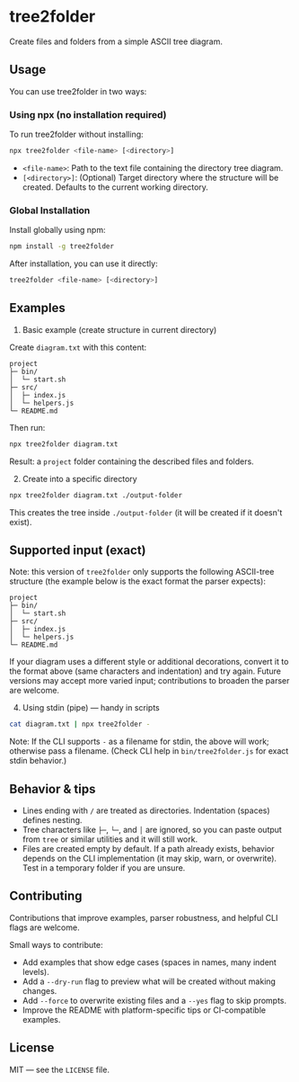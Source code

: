 # tree2folder

Create files and folders from a simple ASCII tree diagram.

Usage
-----

You can use tree2folder in two ways:

### Using npx (no installation required)

To run tree2folder without installing:

```bash
npx tree2folder <file-name> [<directory>]
```

- `<file-name>`: Path to the text file containing the directory tree diagram.
- `[<directory>]`: (Optional) Target directory where the structure will be created. Defaults to the current working directory.

### Global Installation

Install globally using npm:

```bash
npm install -g tree2folder
```

After installation, you can use it directly:

```bash
tree2folder <file-name> [<directory>]
```

Examples
--------

1) Basic example (create structure in current directory)

Create `diagram.txt` with this content:

```text
project
├─ bin/
│  └─ start.sh
├─ src/
│  ├─ index.js
│  └─ helpers.js
└─ README.md
```

Then run:

```bash
npx tree2folder diagram.txt
```

Result: a `project` folder containing the described files and folders.

2) Create into a specific directory

```bash
npx tree2folder diagram.txt ./output-folder
```

This creates the tree inside `./output-folder` (it will be created if it doesn't exist).


Supported input (exact)
-----------------------

Note: this version of `tree2folder` only supports the following ASCII-tree structure (the example below is the exact format the parser expects):

```text
project
├─ bin/
│  └─ start.sh
├─ src/
│  ├─ index.js
│  └─ helpers.js
└─ README.md
```

If your diagram uses a different style or additional decorations, convert it to the format above (same characters and indentation) and try again. Future versions may accept more varied input; contributions to broaden the parser are welcome.

4) Using stdin (pipe) — handy in scripts

```bash
cat diagram.txt | npx tree2folder -
```

Note: If the CLI supports `-` as a filename for stdin, the above will work; otherwise pass a filename. (Check CLI help in `bin/tree2folder.js` for exact stdin behavior.)

Behavior & tips
---------------

- Lines ending with `/` are treated as directories. Indentation (spaces) defines nesting.
- Tree characters like `├─`, `└─`, and `│` are ignored, so you can paste output from `tree` or similar utilities and it will still work.
- Files are created empty by default. If a path already exists, behavior depends on the CLI implementation (it may skip, warn, or overwrite). Test in a temporary folder if you are unsure.

Contributing
------------

Contributions that improve examples, parser robustness, and helpful CLI flags are welcome.

Small ways to contribute:

- Add examples that show edge cases (spaces in names, many indent levels).
- Add a `--dry-run` flag to preview what will be created without making changes.
- Add `--force` to overwrite existing files and a `--yes` flag to skip prompts.
- Improve the README with platform-specific tips or CI-compatible examples.

License
-------

MIT — see the `LICENSE` file.
